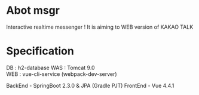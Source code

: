 # Abot msgr
Interactive realtime messenger !
It is aiming to WEB version of KAKAO TALK


# Specification
DB : h2-database
WAS : Tomcat 9.0  
WEB : vue-cli-service (webpack-dev-server)


BackEnd - SpringBoot 2.3.0 & JPA (Gradle PJT)
FrontEnd - Vue 4.4.1



